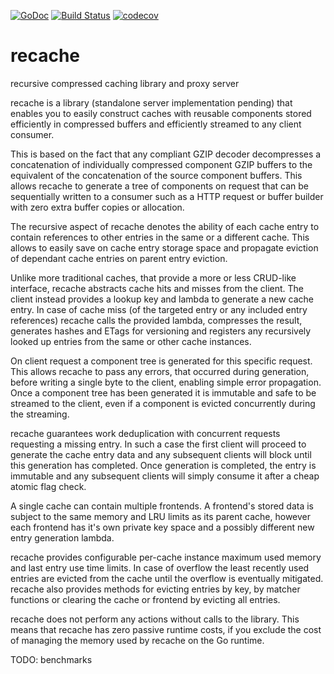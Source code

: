 [![GoDoc](https://godoc.org/github.com/bakape/recache?status.svg)](https://godoc.org/github.com/bakape/recache)
[![Build Status](https://travis-ci.org/bakape/recache.svg?branch=master)](https://travis-ci.org/bakape/recache)
[![codecov](https://codecov.io/gh/bakape/recache/branch/master/graph/badge.svg)](https://codecov.io/gh/bakape/recache)

# recache
recursive compressed caching library and proxy server

recache is a library (standalone server implementation pending) that enables you
to easily construct caches with reusable components stored efficiently in
compressed buffers and efficiently streamed to any client consumer.

This is based on the fact that any compliant GZIP decoder decompresses a
concatenation of individually compressed component GZIP buffers to the
equivalent of the concatenation of the source component buffers. This allows
recache to generate a tree of components on request that can be sequentially
written to a consumer such as a HTTP request or buffer builder with zero extra
buffer copies or allocation.

The recursive aspect of recache denotes the ability of each cache entry to
contain references to other entries in the same or a different cache. This
allows to easily save on cache entry storage space and propagate eviction of
dependant cache entries on parent entry eviction.

Unlike more traditional caches, that provide a more or less CRUD-like interface,
recache abstracts cache hits and misses from the client. The client instead
provides a lookup key and lambda to generate a new cache entry.
In case of cache miss (of the targeted entry or any included entry references)
recache calls the provided lambda, compresses the result, generates hashes and
ETags for versioning and registers any recursively looked up entries from the
same or other cache instances.

On client request a component tree is generated for this specific request.
This allows recache to pass any errors, that occurred during generation, before
writing a single byte to the client, enabling simple error propagation.
Once a component tree has been generated it is immutable and safe to be streamed
to the client, even if a component is evicted concurrently during the streaming.

recache guarantees work deduplication with concurrent requests requesting a
missing entry. In such a case the first client will proceed to generate the
cache entry data and any subsequent clients will block until this generation
has completed. Once generation is completed, the entry is immutable and any
subsequent clients will simply consume it after a cheap atomic flag check.

A single cache can contain multiple frontends. A frontend's stored data is
subject to the same memory and LRU limits as its parent cache, however each
frontend has it's own private key space and a possibly different new entry
generation lambda.

recache provides configurable per-cache instance maximum used memory and last
entry use time limits. In case of overflow the least recently used entries are
evicted from the cache until the overflow is eventually mitigated.
recache also provides methods for evicting entries by key, by matcher functions
or clearing the cache or frontend by evicting all entries.

recache does not perform any actions without calls to the library. This
means that recache has zero passive runtime costs, if you exclude the cost of
managing the memory used by recache on the Go runtime.

TODO: benchmarks
